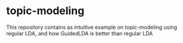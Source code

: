 # topic-modeling
This repository contains as intuitive example on topic-modeling using regular LDA, and how GuidedLDA is better than regular LDA
